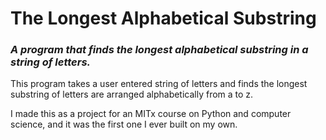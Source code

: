 # The Longest Alphabetical Substring
### *A program that finds the longest alphabetical substring in a string of letters.*
This program takes a user entered string of letters and finds the longest substring of letters are arranged alphabetically from a to z.

I made this as a project for an MITx course on Python and computer science, and it was the first one I ever built on my own.
